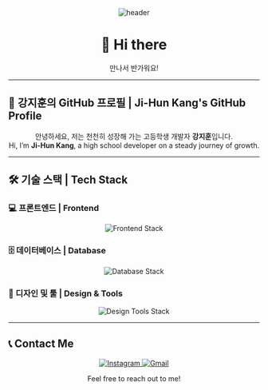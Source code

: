 <!--프로필 메인-->
<div align="center">

<!-- 헤더 배너 -->
<img src="https://capsule-render.vercel.app/api?type=waving&color=gradient&text=Welcome!%20👋&animation=twinkling&fontSize=30&fontAlignY=35&fontAlign=50&height=150&" alt="header"/>

</div>

<!-- 인삿말 -->
<h1 align="center">👋 Hi there</h1>
<p align="center">만나서 반가워요!</p>

---

<!-- 프로필 소개 -->
## 📄 강지훈의 GitHub 프로필 | Ji-Hun Kang's GitHub Profile

<p align="center">
안녕하세요, 저는 천천히 성장해 가는 고등학생 개발자 <b>강지훈</b>입니다. <br/>
Hi, I’m <b>Ji-Hun Kang</b>, a high school developer on a steady journey of growth.
</p>

---

<!-- 기술 스택 -->
## 🛠️ 기술 스택 | Tech Stack

### 💻 프론트엔드 | Frontend
<p align="center">
  <img src="https://skillicons.dev/icons?i=html,css,javascript,react" alt="Frontend Stack"/>
</p>

### 🗄️ 데이터베이스 | Database
<p align="center">
  <img src="https://skillicons.dev/icons?i=mysql" alt="Database Stack"/>
</p>

### 🎨 디자인 및 툴 | Design & Tools
<p align="center">
  <img src="https://skillicons.dev/icons?i=vscode,ps,ai" alt="Design Tools Stack"/>
</p>

---

<!-- 연락 수단 -->
## 📞 Contact Me

<p align="center">
  <a href="https://www.instagram.com/owxuxn_/">
    <img src="https://skillicons.dev/icons?i=instagram" alt="Instagram"/>
  </a>
  <a href="mailto:kang0421591@gmail.com?subject=Hello, Ji-Hun!">
    <img src="https://skillicons.dev/icons?i=gmail" alt="Gmail"/>
  </a>
</p>

<p align="center">
Feel free to reach out to me!
</p>


<!--
**owxuxn/owxuxn** is a ✨ _special_ ✨ repository because its `README.md` (this file) appears on your GitHub profile.

Here are some ideas to get you started:

- 🔭 I’m currently working on ...
- 🌱 I’m currently learning ...
- 👯 I’m looking to collaborate on ...
- 🤔 I’m looking for help with ...
- 💬 Ask me about ...
- 📫 How to reach me: ...
- 😄 Pronouns: ...
- ⚡ Fun fact: ...
-->
